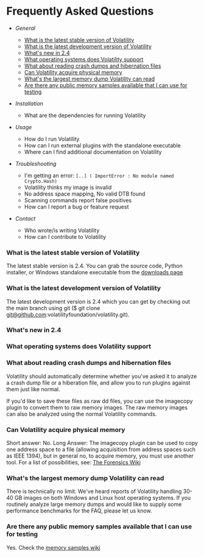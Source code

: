 # Frequently Asked Questions

- *General* 
    - [What is the latest stable version of Volatility](FAQ#what-is-the-latest-stable-version-of-volatility)
    - [What is the latest development version of Volatility](FAQ#what-is-the-latest-development-version-of-volatility)
    - [What's new in 2.4](FAQ#whats-new-in-24)
    - [What operating systems does Volatility support](FAQ#what-operating-systems-does-volatility-support)
    - [What about reading crash dumps and hibernation files](FAQ#what-about-reading-crash-dumps-and-hibernation-files)
    - [Can Volatility acquire physical memory](FAQ#can-volatility-acquire-physical-memory)
    - [What's the largest memory dump Volatility can read](FAQ#whats-the-largest-memory-dump-volatility-can-read)
    - [Are there any public memory samples available that I can use for testing](FAQ#are-there-any-public-memory-samples-available-that-i-can-use-for-testing)

- *Installation*
    - What are the dependencies for running Volatility

- *Usage*
    - How do I run Volatility
    - How can I run external plugins with the standalone executable
    - Where can I find additional documentation on Volatility

- *Troubleshooting*
    - I'm getting an error: `[..] ( ImportError : No module named Crypto.Hash)`
    - Volatility thinks my image is invalid
    - No address space mapping, No valid DTB found
    - Scanning commands report false positives
    - How can I report a bug or feature request

- *Contact*
    - Who wrote/is writing Volatility
    - How can I contribute to Volatility

### What is the latest stable version of Volatility

The latest stable version is 2.4. You can grab the source code, Python installer, or Windows standalone executable from the [downloads page](http://www.volatilityfoundation.org/#!releases/component_71401)

### What is the latest development version of Volatility

The latest development version is 2.4 which you can get by checking out the main branch using git ($ git clone git@github.com:volatilityfoundation/volatility.git). 

### What's new in 2.4

### What operating systems does Volatility support

### What about reading crash dumps and hibernation files

Volatility should automatically determine whether you've asked it to analyze a crash dump file or a hiberation file, and allow you to run plugins against them just like normal.

If you'd like to save these files as raw dd files, you can use the imagecopy plugin to convert them to raw memory images. The raw memory images can also be analyzed using the normal Volatility commands. 

### Can Volatility acquire physical memory

Short answer: No. Long Answer: The imagecopy plugin can be used to copy one address space to a file (allowing acquisition from address spaces such as IEEE 1394), but in general no, to acquire memory, you must use another tool. For a list of possibilities, see: [The Forensics Wiki](http://www.forensicswiki.org/wiki/Tools:Memory_Imaging)

### What's the largest memory dump Volatility can read

There is technically no limit. We've heard reports of Volatility handling 30-40 GB images on both Windows and Linux host operating systems. If you routinely analyze large memory dumps and would like to supply some performance benchmarks for the FAQ, please let us know. 

### Are there any public memory samples available that I can use for testing

Yes.  Check the [memory samples wiki](https://github.com/volatilityfoundation/volatility/wiki/Memory-Samples)